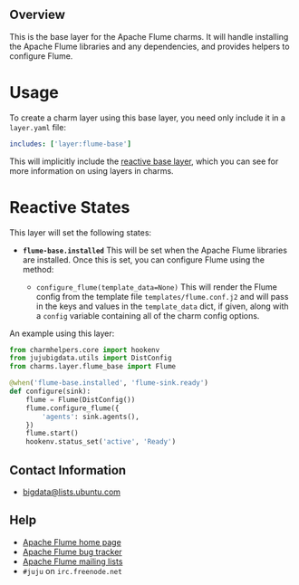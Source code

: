 ## Overview

This is the base layer for the Apache Flume charms.  It will handle installing
the Apache Flume libraries and any dependencies, and provides helpers to
configure Flume.


# Usage

To create a charm layer using this base layer, you need only include it in
a `layer.yaml` file:

```yaml
includes: ['layer:flume-base']
```

This will implicitly include the [reactive base layer][layer-basic], which
you can see for more information on using layers in charms.


# Reactive States

This layer will set the following states:

  * **`flume-base.installed`**  This will be set when the Apache Flume
    libraries are installed.  Once this is set, you can configure Flume
    using the method:

    * `configure_flume(template_data=None)`
      This will render the Flume config from the template file
      `templates/flume.conf.j2` and will pass in the keys and values in the
      `template_data` dict, if given, along with a `config` variable containing
      all of the charm config options.

An example using this layer:

```python
from charmhelpers.core import hookenv
from jujubigdata.utils import DistConfig
from charms.layer.flume_base import Flume

@when('flume-base.installed', 'flume-sink.ready')
def configure(sink):
    flume = Flume(DistConfig())
    flume.configure_flume({
        'agents': sink.agents(),
    })
    flume.start()
    hookenv.status_set('active', 'Ready')
```


## Contact Information

- <bigdata@lists.ubuntu.com>


## Help

- [Apache Flume home page](http://flume.apache.org/)
- [Apache Flume bug tracker](https://issues.apache.org/jira/browse/flume)
- [Apache Flume mailing lists](https://flume.apache.org/mailinglists.html)
- `#juju` on `irc.freenode.net`

[layer-basic]: https://github.com/juju-solutions/layer-basic
